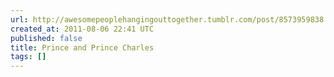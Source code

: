 ```yaml
---
url: http://awesomepeoplehangingouttogether.tumblr.com/post/8573959838
created_at: 2011-08-06 22:41 UTC
published: false
title: Prince and Prince Charles
tags: []
---
```



